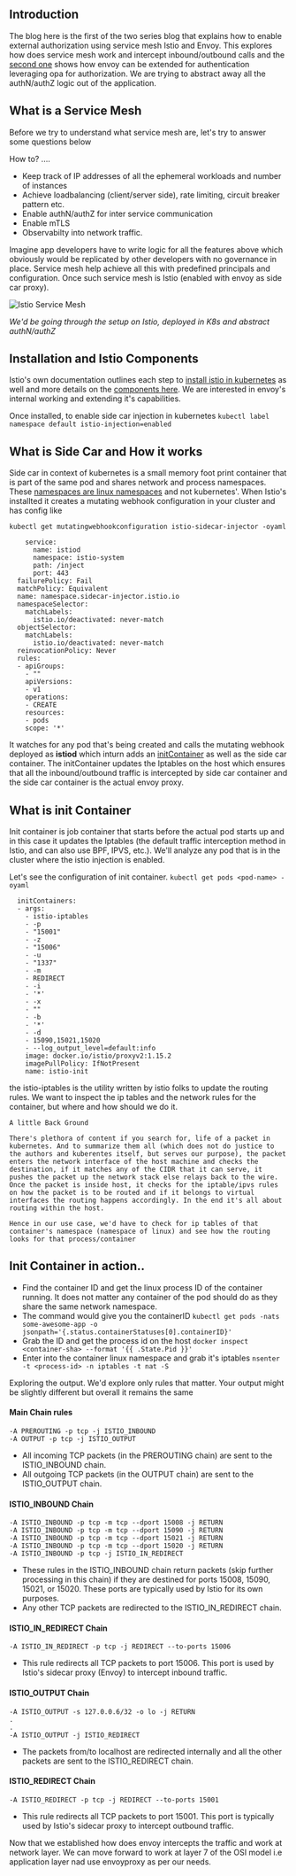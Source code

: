 ## Introduction

The blog here is the first of the two series blog that explains how to enable external authorization using service mesh Istio and Envoy. This explores how does service mesh work and intercept inbound/outbound calls and the [second one](./service-mesh-authN-authZ.md) shows how envoy can be extended for authentication leveraging opa for authorization. We are trying to abstract away all the authN/authZ logic out of the application.

## What is a Service Mesh

Before we try to understand what service mesh are, let's try to answer some questions below

How to? ....

* Keep track of IP addresses of all the ephemeral workloads and number of instances
* Achieve loadbalancing (client/server side), rate limiting, circuit breaker pattern etc.
* Enable authN/authZ for inter service communication
* Enable mTLS
* Observabilty into network traffic.

Imagine app developers have to write logic for all the features above which obviously would be replicated by other developers with no governance in place. Service mesh help achieve all this with predefined principals and configuration. Once such service mesh is Istio (enabled with envoy as side car proxy).

![Istio Service Mesh](./assets/service%20mesh/istio-architecture.png)

*We'd be going through the setup on Istio, deployed in K8s and abstract authN/authZ*

## Installation and Istio Components

Istio's own documentation outlines each step to [install istio in kubernetes](https://istio.io/latest/docs/setup/getting-started/) as well and more details on the [components here](https://istio.io/v1.4/docs/ops/deployment/architecture/#components). We are interested in envoy's internal working and extending it's capabilities.

Once installed, to enable side car injection in kubernetes ```kubectl label namespace default istio-injection=enabled```

## What is Side Car and How it works

Side car in context of kubernetes is a small memory foot print container that is part of the same pod and shares network and process namespaces. These [namespaces are linux namespaces](https://man7.org/linux/man-pages/man7/namespaces.7.html) and not kubernetes'. When Istio's installted it creates a mutating webhook configuration in your cluster and has config like

```kubectl get mutatingwebhookconfiguration istio-sidecar-injector -oyaml```

```
    service:
      name: istiod
      namespace: istio-system
      path: /inject
      port: 443
  failurePolicy: Fail
  matchPolicy: Equivalent
  name: namespace.sidecar-injector.istio.io
  namespaceSelector:
    matchLabels:
      istio.io/deactivated: never-match
  objectSelector:
    matchLabels:
      istio.io/deactivated: never-match
  reinvocationPolicy: Never
  rules:
  - apiGroups:
    - ""
    apiVersions:
    - v1
    operations:
    - CREATE
    resources:
    - pods
    scope: '*'

```

It watches for any pod that's being created and calls the mutating webhook deployed as **istiod** which inturn adds an [initContainer](https://github.com/istio/istio/blob/master/pkg/kube/inject/webhook.go#L1031) as well as the side car container. The initContainer updates the Iptables on the host which ensures that all the inbound/outbound traffic is intercepted by side car container and the side car container is the actual envoy proxy. 

## What is init Container

Init container is job container that starts before the actual pod starts up and in this case it updates the Iptables (the default traffic interception method in Istio, and can also use BPF, IPVS, etc.). We'll analyze any pod that is in the cluster where the istio injection is enabled.

Let's see the configuration of init container. ```kubectl get pods <pod-name> -oyaml```

```
  initContainers:
  - args:
    - istio-iptables
    - -p
    - "15001"
    - -z
    - "15006"
    - -u
    - "1337"
    - -m
    - REDIRECT
    - -i
    - '*'
    - -x
    - ""
    - -b
    - '*'
    - -d
    - 15090,15021,15020
    - --log_output_level=default:info
    image: docker.io/istio/proxyv2:1.15.2
    imagePullPolicy: IfNotPresent
    name: istio-init

```

the istio-iptables is the utility written by istio folks to update the routing rules. We want to inspect the ip tables and the network rules for the container, but where and how should we do it.

```
A little Back Ground

There's plethora of content if you search for, life of a packet in kubernetes. And to summarize them all (which does not do justice to the authors and kuberentes itself, but serves our purpose), the packet enters the network interface of the host machine and checks the destination, if it matches any of the CIDR that it can serve, it pushes the packet up the network stack else relays back to the wire.
Once the packet is inside host, it checks for the iptable/ipvs rules on how the packet is to be routed and if it belongs to virtual interfaces the routing happens accordingly. In the end it's all about routing within the host.

Hence in our use case, we'd have to check for ip tables of that container's namespace (namespace of linux) and see how the routing looks for that process/container
```

## Init Container in action..

* Find the container ID and get the linux process ID of the container running. It does not matter any container of the pod should do as they share the same network namespace.
* The command would give you the containerID ```kubectl get pods -nats some-awesome-app -o jsonpath='{.status.containerStatuses[0].containerID}'```
* Grab the ID and get the process id on the host ```docker inspect <container-sha> --format '{{ .State.Pid }}'```
* Enter into the container linux namespace and grab it's iptables ```nsenter -t <process-id> -n iptables -t nat -S```

Exploring the output. We'd explore only rules that matter. Your output might be slightly different but overall it remains the same

#### Main Chain rules

```
-A PREROUTING -p tcp -j ISTIO_INBOUND
-A OUTPUT -p tcp -j ISTIO_OUTPUT
```
* All incoming TCP packets (in the PREROUTING chain) are sent to the ISTIO_INBOUND chain.
* All outgoing TCP packets (in the OUTPUT chain) are sent to the ISTIO_OUTPUT chain.

#### ISTIO_INBOUND Chain

```
-A ISTIO_INBOUND -p tcp -m tcp --dport 15008 -j RETURN
-A ISTIO_INBOUND -p tcp -m tcp --dport 15090 -j RETURN
-A ISTIO_INBOUND -p tcp -m tcp --dport 15021 -j RETURN
-A ISTIO_INBOUND -p tcp -m tcp --dport 15020 -j RETURN
-A ISTIO_INBOUND -p tcp -j ISTIO_IN_REDIRECT
```

* These rules in the ISTIO_INBOUND chain return packets (skip further processing in this chain) if they are destined for ports 15008, 15090, 15021, or 15020. These ports are typically used by Istio for its own purposes.
* Any other TCP packets are redirected to the ISTIO_IN_REDIRECT chain.

#### ISTIO_IN_REDIRECT Chain

```
-A ISTIO_IN_REDIRECT -p tcp -j REDIRECT --to-ports 15006
```
* This rule redirects all TCP packets to port 15006. This port is used by Istio's sidecar proxy (Envoy) to intercept inbound traffic.


#### ISTIO_OUTPUT Chain

```
-A ISTIO_OUTPUT -s 127.0.0.6/32 -o lo -j RETURN
.
.
-A ISTIO_OUTPUT -j ISTIO_REDIRECT
```
* The packets from/to localhost are redirected internally and all the other packets are sent to the ISTIO_REDIRECT chain.

#### ISTIO_REDIRECT Chain

```
-A ISTIO_REDIRECT -p tcp -j REDIRECT --to-ports 15001
```
* This rule redirects all TCP packets to port 15001. This port is typically used by Istio's sidecar proxy to intercept outbound traffic.


Now that we established how does envoy intercepts the traffic and work at network layer. We can move forward to work at layer 7 of the OSI model i.e application layer nad use envoyproxy as per our needs.